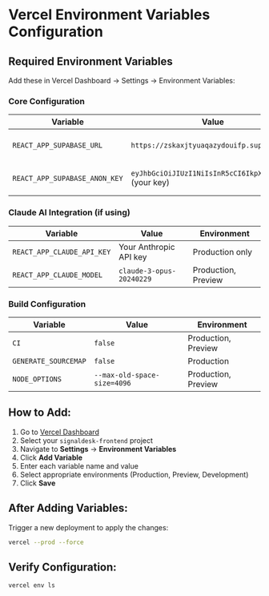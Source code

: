 # Vercel Environment Variables Configuration

## Required Environment Variables

Add these in Vercel Dashboard → Settings → Environment Variables:

### Core Configuration
| Variable | Value | Environment |
|----------|-------|-------------|
| `REACT_APP_SUPABASE_URL` | `https://zskaxjtyuaqazydouifp.supabase.co` | Production, Preview, Development |
| `REACT_APP_SUPABASE_ANON_KEY` | `eyJhbGciOiJIUzI1NiIsInR5cCI6IkpXVCJ9...` (your key) | Production, Preview, Development |

### Claude AI Integration (if using)
| Variable | Value | Environment |
|----------|-------|-------------|
| `REACT_APP_CLAUDE_API_KEY` | Your Anthropic API key | Production only |
| `REACT_APP_CLAUDE_MODEL` | `claude-3-opus-20240229` | Production, Preview |

### Build Configuration
| Variable | Value | Environment |
|----------|-------|-------------|
| `CI` | `false` | Production, Preview |
| `GENERATE_SOURCEMAP` | `false` | Production |
| `NODE_OPTIONS` | `--max-old-space-size=4096` | Production, Preview |

## How to Add:

1. Go to [Vercel Dashboard](https://vercel.com/dashboard)
2. Select your `signaldesk-frontend` project
3. Navigate to **Settings** → **Environment Variables**
4. Click **Add Variable**
5. Enter each variable name and value
6. Select appropriate environments (Production, Preview, Development)
7. Click **Save**

## After Adding Variables:

Trigger a new deployment to apply the changes:
```bash
vercel --prod --force
```

## Verify Configuration:
```bash
vercel env ls
```